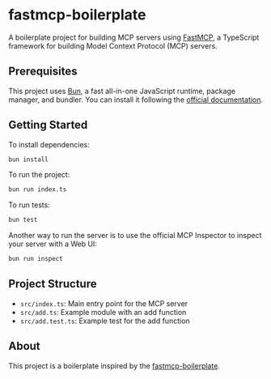 # fastmcp-boilerplate

A boilerplate project for building MCP servers using [FastMCP](https://github.com/punkpeye/fastmcp), a TypeScript framework for building Model Context Protocol (MCP) servers.

## Prerequisites

This project uses [Bun](https://bun.sh), a fast all-in-one JavaScript runtime, package manager, and bundler. You can install it following the [official documentation](https://bun.sh/docs/installation).

## Getting Started

To install dependencies:

```bash
bun install
```

To run the project:

```bash
bun run index.ts
```

To run tests:

```bash
bun test
```

Another way to run the server is to use the official MCP Inspector to inspect your server with a Web UI:

```bash
bun run inspect
```

## Project Structure

- `src/index.ts`: Main entry point for the MCP server
- `src/add.ts`: Example module with an add function
- `src/add.test.ts`: Example test for the add function

## About

This project is a boilerplate inspired by the [fastmcp-boilerplate](https://github.com/punkpeye/fastmcp-boilerplate).
